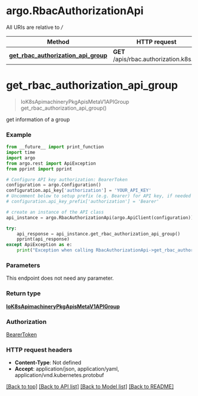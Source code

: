 # argo.RbacAuthorizationApi

All URIs are relative to */*

Method | HTTP request | Description
------------- | ------------- | -------------
[**get_rbac_authorization_api_group**](RbacAuthorizationApi.md#get_rbac_authorization_api_group) | **GET** /apis/rbac.authorization.k8s.io/ | 

# **get_rbac_authorization_api_group**
> IoK8sApimachineryPkgApisMetaV1APIGroup get_rbac_authorization_api_group()



get information of a group

### Example
```python
from __future__ import print_function
import time
import argo
from argo.rest import ApiException
from pprint import pprint

# Configure API key authorization: BearerToken
configuration = argo.Configuration()
configuration.api_key['authorization'] = 'YOUR_API_KEY'
# Uncomment below to setup prefix (e.g. Bearer) for API key, if needed
# configuration.api_key_prefix['authorization'] = 'Bearer'

# create an instance of the API class
api_instance = argo.RbacAuthorizationApi(argo.ApiClient(configuration))

try:
    api_response = api_instance.get_rbac_authorization_api_group()
    pprint(api_response)
except ApiException as e:
    print("Exception when calling RbacAuthorizationApi->get_rbac_authorization_api_group: %s\n" % e)
```

### Parameters
This endpoint does not need any parameter.

### Return type

[**IoK8sApimachineryPkgApisMetaV1APIGroup**](IoK8sApimachineryPkgApisMetaV1APIGroup.md)

### Authorization

[BearerToken](../README.md#BearerToken)

### HTTP request headers

 - **Content-Type**: Not defined
 - **Accept**: application/json, application/yaml, application/vnd.kubernetes.protobuf

[[Back to top]](#) [[Back to API list]](../README.md#documentation-for-api-endpoints) [[Back to Model list]](../README.md#documentation-for-models) [[Back to README]](../README.md)

